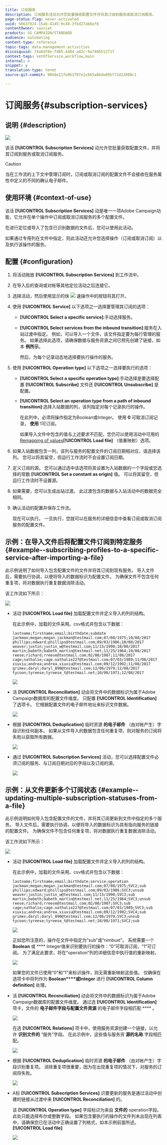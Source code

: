 ```yaml
---
title: 订阅服务
description: 订阅服务活动允许您批量接收配置文件并将其订阅到服务或取消订阅服务。
page-status-flag: never-activated
uuid: 56637024-15ab-4145-9c48-3fbd27ab8af8
contentOwner: sauviat
products: SG_CAMPAIGN/STANDARD
audience: automating
content-type: reference
topic-tags: data-management-activities
discoiquuid: 74a6df0e-fd85-4404-a42c-9a7406512717
context-tags: setOfService,workflow,main
internal: n
snippet: y
translation-type: tm+mt
source-git-commit: 9048e11fe063707e1c6b5a86de095f72d22800c1

---
```



# 订阅服务{#subscription-services}

## 说明 {#description}

![](assets/wf_subscription.png)

该活 **[!UICONTROL Subscription Services]** 动允许您批量获取配置文件，并将其订阅到服务或取消订阅服务。

>[!CAUTION]
>
>当在工作流的上下文中管理订阅时，订阅或取消订阅的配置文件不会接收在服务属性中定义的不同的确认电子邮件。

## 使用环境 {#context-of-use}

该活 **[!UICONTROL Subscription Services]** 动是唯一一项Adobe Campaign功能，它允许在单个操作中订阅或取消订阅服务的多个配置文件。

在进行定位或导入了包含已识别数据的文件后，您可以使用此活动。

如果通过专用列在文件中指定，则此活动还允许您选择操作（订阅或取消订阅）以及执行该操作的服务。

## 配置 {#configuration}

1. 将活动拖放 **[!UICONTROL Subscription Services]** 到工作流中。
1. 在导入后的查询或对帐等其他定位活动之后连接它。
1. 选择活动，然后使用显示的快 ![](assets/edit_darkgrey-24px.png) 速操作中的按钮将其打开。
1. 使用 **[!UICONTROL Service]** 以下选项之一选择要管理其订阅的选项：

   * **[!UICONTROL Select a specific service]**:手动选择服务。
   * **[!UICONTROL Select services from the inbound transition]**:服务在入站过渡中指定。 例如，可以导入一个文件，该文件指定要为每行管理的服务。 如果选择此选项，请确保数据与服务资源之间已预先创建了链接，如本 **例所示**[](#example--updating-multiple-subscription-statuses-from-a-file)。

      然后，为每个记录动态地选择要执行操作的服务。

1. 使用 **[!UICONTROL Operation type]** 以下选项之一选择要执行的选项：

   * **[!UICONTROL Select a specific operation type]**:手动选择是要选择配置 **[!UICONTROL Subscribe]** 文件还 **[!UICONTROL Unsubscribe]** 是配置。
   * **[!UICONTROL Select an operation type from a path of inbound transition]**:选择入站数据的列，该列指定对每个记录执行的操作。

      在此列中，必须将操作指定为Boolean或Integer。 使用 **0** 可取消订阅记录， **使用** 1可订阅。

      如果导入文件中包含的值与上述要求不匹配，您仍可以使用活动中可用的 [Remapping of values](../../automating/using/load-file.md#column-format)**[!UICONTROL Load file]** （值重映射）选项。

1. 如果入站数据包含一列，该列与服务的配置文件的订阅日期相对应，请选择该列。 您可以将其留空，但运行工作流时不会设置订阅日期。
1. 定义订阅的源。 您可以通过选中该选项将其设置为入站数据的一个字段或您选择的常数 **[!UICONTROL Set a constant as origin]** 值。 可以将其留空，但运行工作流时不设置源。
1. 如果需要，您可以生成出站过渡。 此过渡包含的数据与入站活动中的数据完全相同。
1. 确认活动的配置并保存工作流。

   现在可以执行。 一旦执行，您就可以在服务的详细信息中查看订阅或取消订阅服务的配置文件。

## 示例：在导入文件后将配置文件订阅到特定服务 {#example--subscribing-profiles-to-a-specific-service-after-importing-a-file}

此示例说明了如何导入包含配置文件的文件并将其订阅到现有服务。 导入文件后，需要执行协调，以便将导入的数据标识为配置文件。 为确保文件不包含任何重复项，将对数据执行重复数据消除活动。

该工作流如下所示：

![](assets/subscription_activity_example1.png)

* 活动 **[!UICONTROL Load file]** 加载配置文件并定义导入的列的结构。

   在此示例中，加载的文件采用。csv格式并包含以下数据：

   ```
   lastname;firstname;email;birthdate;subdate
   jackman;megan;megan.jackman@testmail.com;07/08/1975;10/08/2017
   phillips;edward;phillips@testmail.com;09/03/1986;10/08/2017
   weaver;justin;justin_w@testmail.com;11/15/1990;10/08/2017
   martin;babeth;babeth_martin@testmail.net;11/25/1964;10/08/2017
   reese;richard;rreese@testmail.com;02/08/1987;11/08/2017
   cage;nathalie;cage.nathalie227@testmail.com;07/03/1989;11/08/2017
   xiuxiu;andrea;andrea.xiuxiu@testmail.com;09/12/1992;11/08/2017
   grimes;daryl;daryl_890@testmail.com;12/06/1979;12/08/2017
   tycoon;tyreese;tyreese_t@testmail.net;10/08/1971;12/08/2017
   ```

   ![](assets/subscription_activity_example2.png)

* 活 **[!UICONTROL Reconciliation]** 动会将文件中的数据标识为属于Adobe Campaign数据库的配置文件维度。 只配置 **[!UICONTROL Identification]** 了选项卡。 它根据配置文件的电子邮件地址来标识文件数据。

   ![](assets/subscription_activity_example3.png)

* 根据 **[!UICONTROL Deduplication]** 临时资源 **的电子邮件** （由对帐产生）字段识别任何副本。 如果从文件导入的数据包含任何重复项，则对服务的订阅将失败以获取所有数据。

   ![](assets/subscription_activity_example5.png)

* 通过 **[!UICONTROL Subscription Services]** 活动，您可以选择配置文件必须订阅的服务、与订阅日期对应的字段以及订阅的源。

   ![](assets/subscription_activity_example4.png)

## 示例：从文件更新多个订阅状态 {#example--updating-multiple-subscription-statuses-from-a-file}

此示例说明如何导入包含配置文件的文件，并将其订阅更新到文件中指定的多个服务。 导入文件后，需要执行协调，以便将导入的数据标识为具有指向服务的链接的配置文件。 为确保文件不包含任何重复项，将对数据执行重复数据消除活动。

该工作流如下所示：

![](assets/subscription_activity_example1.png)

* 活动 **[!UICONTROL Load file]** 加载配置文件并定义导入的列的结构。

   在此示例中，加载的文件采用。csv格式并包含以下数据：

   ```
   lastname;firstname;email;birthdate;service;operation
   jackman;megan;megan.jackman@testmail.com;07/08/1975;SVC2;sub
   phillips;edward;phillips@testmail.com;09/03/1986;SVC3;unsub
   weaver;justin;justin_w@testmail.com;11/15/1990;SVC3;sub
   martin;babeth;babeth_martin@testmail.net;11/25/1964;SVC3;unsub
   reese;richard;rreese@testmail.com;02/08/1987;SVC3;sub
   cage;nathalie;cage.nathalie227@testmail.com;07/03/1989;SVC3;sub
   xiuxiu;andrea;andrea.xiuxiu@testmail.com;09/12/1992;SVC4;sub
   grimes;daryl;daryl_890@testmail.com;12/06/1979;SVC3;unsub
   tycoon;tyreese;tyreese_t@testmail.net;10/08/1971;SVC2;sub
   ```

   ![](assets/subscription_example_load_file.png)

   正如您所注意的，操作在文件中指定为“sub”或“nimbust”。 系统需要一个 **Boolean** 或 **** Integer值来识别要执行的操作：“0”可取消订阅，“1”可订阅。 为了满足此要求，将在“operation”列的详细信息中执行值的重新映射。

   ![](assets/subscription_example_remapping.png)

   如果您的文件已使用“0”和“1”来标识操作，则无需重新映射这些值。 仅确保在选项卡中将列作为 **Boolean****或Integer** 进行 **[!UICONTROL Column definition]** 处理。

* 活 **[!UICONTROL Reconciliation]** 动会将文件中的数据标识为属于Adobe Campaign数据库的配置文件维度。 通过选 **[!UICONTROL Identification]** 项卡，文件的 **电子邮件字段与配置文件资源** 的电子邮件字段相匹配 **** 。

   ![](assets/subscription_activity_example3.png)

   在选 **[!UICONTROL Relations]** 项卡中，使用服务资源创建一个链接，以允许 **识别文件的** “服务”字段。 在此示例中，这些值与服务资 **源的名称** 字段相匹配。

   ![](assets/subscription_example_service_relation.png)

* 根据 **[!UICONTROL Deduplication]** 临时资源 **的电子邮件** （由对帐产生）字段识别重复项。 消除重复项很重要，因为在出现重复项的情况下，对服务的订阅将失败。

   ![](assets/subscription_activity_example5.png)

* A标 **[!UICONTROL Subscription Services]** 识要更新的服务是通过活动中创建的链接从过渡中来 **[!UICONTROL Reconciliation]** 的。

   该 **[!UICONTROL Operation type]** 字段标识为来自 **文件的** operation字段。 此处只能选择布尔或整数字段。 如果包含要执行的操作的文件列未出现在列表中，请确保您已在活动中正确设置了列格式，如本示例前面所述。 **[!UICONTROL Load file]**

   ![](assets/subscription_activity_example_from_file.png)

